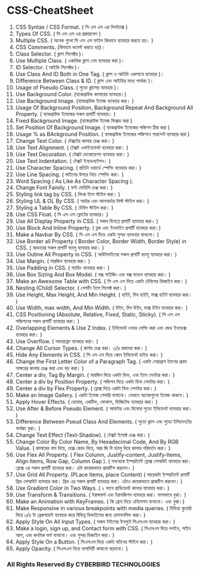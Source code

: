 # CSS-CheatSheet

1. CSS Syntax / CSS Format. ( সি এস এস এর সিনট্যাক্স )
2. Types Of CSS. ( সি এস এস এর প্রকারভেদ )
3. Multiple CSS. ( অনেক গুলো  সি এস এস ফাইল কিভাবে ব্যাবহার করতে হয়। )
4. CSS Comments. (কিভাবে কমেন্ট করতে হয়)।
5. Class Selector. ( ক্লাস সিলেক্টর )।
6. Use Multiple Class. ( একাধিক ক্লাস নেম ব্যাবহার করা )।
7. ID Selector. ( আইডি সিলেক্টর )।
8. Use Class And ID Both in One Tag. ( ক্লাস ও আইডি একসাথে ব্যাবহার )।
9. Difference Between Class & ID. ( ক্লাস এবং আইডির মধ্যে পার্থক্য )।
10. Usage of Pseudo Class. ( সুডো ক্লাসের ব্যাবহার )।
11. Use Background Color. (ব্যাকগ্রাউন্ড কালারের ব্যাবহার।)
12. Use Background Image. (ব্যাকগ্রাউন্ড ইমেজ ব্যাবহার করা। )
13. Usage Of Background Position, Background Repeat And Background All Property. ( ব্যাকগ্রাউন্ড ইমেজের সকল প্রপার্টি ব্যাবহার। )
14. Fixed Background Image. (ব্যাকগ্রাউন্ড ইমেজ ফিক্সড করা )
15. Set Position Of Background Image. ( ব্যাকগ্রাউন্ড ইমেজের পজিশন ঠিক করা )
16. Usage % as BAckground Position. ( ব্যাকগ্রাউন্ড ইমেজের পজিশনে পারসেন্ট ব্যাবহার করা )
17. Change Text Color. ( টেক্সটের কালার চেঞ্জ করা। )
18. Use Text Alignment. ( টেক্সট এলাইনমেনট ব্যাবহার করা। )
19. Use Text Decoration. ( টেক্সট ডেকোরেশন ব্যাবহার করা। )
20. Use Text Indentation. ( টেক্সট ইনডেনটেশন। )
21. Use Character Spacing. ( প্রতিটা ওয়ার্ডে স্পেসিং ব্যাবহার করা। )
22. Use Line Spacing. ( লাইনের উপরে নিচে স্পেসিং করা। )
23. Word Spacing ( As Like As Character Spacing ).
24. Change Font Family. ( ফন্ট ফেমিলি চেঞ্জ করা। )
25. Styling link tag by CSS. ( লিংক ট্যাগ স্টাইল করা। )
26. Styling UL & OL By CSS. ( অর্ডার এবং আনঅর্ডার লিস্ট স্টাইল করা। )
27. Styling a Table By CSS. ( টেবিল স্টাইল করা। ) 
28. Use CSS Float. ( সি এস এস ফ্লোটের ব্যাবহার। )
29. Use All Display Property in CSS. ( সকল ডিসপ্লে প্রপার্টি ব্যাবহার করা। )
30. Use Block And Inline Property. ( ব্লক এবং ইনলাইন প্রপার্টি ব্যাবহার করা।)
31. Make a Navbar By CSS. ( সি এস এস দিয়ে একটা সুন্দর ন্যাভবার বানানো। )
32. Use Border all Property ( Border Color, Border Width, Border Style) in CSS. ( বরডারের সকল প্রপার্টি ভ্যালু ব্যাবহার করা। )
33. Use Outine All Property in CSS. ( আউটলাইনের সকল প্রপার্টি ভ্যালু ব্যাবহার করা। )
34. Use Margin. ( মারজিন ব্যাবহার করা। )
35. Use Padding in CSS. ( প্যাডিং ব্যাবহার করা। )
36. Use Box Sizing And Box Model. ( বক্স সাইজিং এবং বক্স মডেল ব্যাবহার করা। )
37. Make an Awesome Table with CSS. ( সি এস এস দিয়ে একটা টেবিলের ডিজাইন করা। )
38. Nesting (Child) Selector. ( নেসটিং ট্যাগ সিলেক্ট করা। )
39. Use Height, Max Height, And Min Height. ( হাইট, মিন হাইট, মাক্স হাইট ব্যাবহার করা। )
40. Use Width, max width, And Min Width. ( উইদ, মিন উইদ, মাক্স উইদ ব্যাবহার করা। )
41. CSS Positioning (Absolute, Relative, Fixed, Static, Sticky). ( সি এস এস পজিশনের সকল প্রপার্টি ব্যাবহার করা। )
42. Overlapping Elements & Use Z Index. ( ইলিমেনট ওভার লেপিং করা এবং জেড ইনডেক্স ব্যাবহার করা। )
43. Use Overflow. ( অভারফ্লো ব্যাবহার করা। )
44. Change All Cursor Types. ( কার্সর চেঞ্জ করা। ৩/৪ রকমের করা। )
45. Hide Any Elements in CSS. ( সি এস এস দিয়ে কোন ইলিমেনট হাইড করা। )
46. Change the First Letter Color of a Paragraph Tag. ( একটা পেরাগ্রাপ ট্যাগের  প্রথম অক্ষরের কালার চেঞ্জ করা এবং বড় করা। )
47. Center a div, Tag By Margin. ( মারজিন দিয়ে একটা ডিভ, এবং ট্যাগ সেনটার করা। )
48. Center a div by Position Property. ( পজিশন দিয়ে একটা ডিভ সেনটার করা। )
49. Center a div by Flex Property. ( ফ্লেক্স দিয়ে একটা ডিভ সেনটার করা। )
50. Make an Image Gallery. ( একটা ইমেজ গেলারি বানানো। যেখানে অনেকগুলো ইমেজ থাকবে। )
51. Apply Hover Effects. ( হোভার, একটিভ, ফোকাস, ভিজিটেড ব্যাবহার করা। )
52. Use After & Before Pseudo Element. ( আফটার এবং বিফোর সুডো ইলিমেনট ব্যাবহার করা। )
53. Difference Between Pseud Class And Elements. ( সুডো ক্লাস এবং সুডো ইলিমেনটের পার্থক্য বুঝা। )
54. Change Text Effect (Text-Shadow). ( টেক্সট ইফেক্ট চেঞ্জ করা। )
55. Change Color By Color Name, By Hexadecimal Code, And By RGB Value. ( কালারের নাম দিয়ে, হেক্স কোড দিয়ে, আর জি বি ভ্যালু দিয়ে কালার পরিবর্তন করা। )
56. Use Flex All Property. ( Flex Column, Justify-content, Justify-Items, Align Items, Row Gap, Column Gap ). ( সবথেকে ইম্পরট্যান্ট ফ্লেক্স লেআউট ব্যাবহার করা। ফ্লেক্স এর সকল প্রপার্টি ব্যাবহার করা। এটা কয়েকভাবে প্রাকটিস করবেন। )
57. Use Grid All Property. (PLace Items, place Content) ( আরেকটা ইম্পরট্যান্ট প্রপার্টি গ্রিড লেআউট ব্যাবহার করা। গ্রিড এর সকল প্রপার্টি ব্যাবহার করা। এটাও কয়েকভাবে প্রাকটিস করবেন। )
58. Use Gradient Color in Two Ways. ( ২ ভাবে গ্রাডিয়েনট কালার ব্যাবহার করা। )
59. Use Transform & Transitions. ( টরান্সফর্ম এবং টরানজিশন ব্যাবহার করা। ভালভাবে বুঝা। )
60. Make an Animation with KeyFrames. ( কি ফ্রেম দিয়ে এনিমেশন বানানো। এবং বুঝা।)
61. Make Responsive in various breakpoints with media queries. ( মিডিয়া কুয়েরি দিয়ে ৩/৪ টা ব্রেকপয়েন্ট ব্যাবহার করে বিভিন্ন ডিভাইসের জন্য রেসপনসিভ করা। )
62. Apply Style On All Input Types. ( সকল টাইপের ইনপুটে সিএসএস ব্যাবহার করা। )
63. Make a login, sign up, and Contact form with CSS. ( সিএসএস দিয়ে লগইন, সাইন আপ, এবং কনটাক ফর্ম বানানো। এবং সুন্দর ডিজাইন করা। )
64. Apply Style On a Button. ( সিএসএস দিয়ে একটা বাটনের স্টাইল করা। )
65. Apply Opacity. ( সিএসএস দিয়ে অপাসিটি কমানো বাড়ানো। )


### All Rights Reserved By CYBERBIRD TECHNOLOGIES
